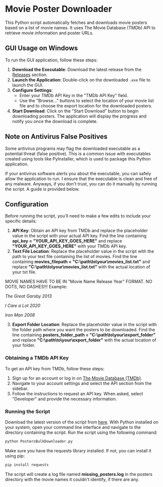 # Movie Poster Downloader

This Python script automatically fetches and downloads movie posters based on a list of movie names. It uses The Movie Database (TMDb) API to retrieve movie information and poster URLs.

## GUI Usage on Windows

To run the GUI application, follow these steps:

1. **Download the Executable**: Download the latest release from the [Releases](https://github.com/phillyNYC/PostersBulkDownloader/releases/latest) section.
2. **Launch the Application**: Double-click on the downloaded `.exe` file to launch the GUI.
3. **Configure Settings**:
   - Enter your TMDb API Key in the "TMDb API Key" field.
   - Use the "Browse..." buttons to select the location of your movie list file and to choose the export location for the downloaded posters.
4. **Start Download**: Click on the "Start Download" button to begin downloading posters. The application will display the progress and notify you once the download is complete.

## Note on Antivirus False Positives

Some antivirus programs may flag the downloaded executable as a potential threat (false positive). This is a common issue with executables created using tools like PyInstaller, which is used to package this Python application.

If your antivirus software alerts you about the executable, you can safely allow the application to run. I ensure that the executable is clean and free of any malware. Anyways, if you don't trust, you can do it manually by running the script. A guide is provided below.


## Configuration

Before running the script, you'll need to make a few edits to include your specific details:

1. **API Key**: Obtain an API key from TMDb and replace the placeholder value in the script with your actual API key. Find the line containing **api_key = "YOUR_API_KEY_GOES_HERE"** and replace **"YOUR_API_KEY_GOES_HERE"** with your TMDb API key.
2. **Text File Location**: Replace the placeholder value in the script with the path to your text file containing the list of movies. Find the line containing **movies_filepath = "C:\\path\\to\\your\\movies_list.txt"** and replace **"C:\\path\\to\\your\\movies_list.txt"** with the actual location of your txt file.

MOVIE NAMES HAVE TO BE IN "Movie Name Release Year" FORMAT. NO DOTS, NO DASHES!!! Example:

*The Great Garsby 2013*

*I Care a Lot 2020*

*Iron Man 2008*

3. **Export Folder Location**: Replace the placeholder value in the script with the folder path where you want the posters to be downloaded. Find the line containing **posters_folder_path = "C:\\path\\to\\your\\export_folder"** and replace **"C:\\path\\to\\your\\export_folder"** with the actual location of your folder.

### Obtaining a TMDb API Key

To get an API key from TMDb, follow these steps:

1. Sign up for an account or log in on [The Movie Database (TMDb)](https://www.themoviedb.org/).
2. Navigate to your account settings and select the API section from the sidebar.
3. Follow the instructions to request an API key. When asked, select "Developer" and provide the necessary information.

### Running the Script

Download the latest version of the script from [here](https://github.com/phillyNYC/PostersBulkDownloader/releases/latest). With Python installed on your system, open your command line interface and navigate to the directory containing the script. Run the script using the following command:

```bash
python PostersBulkDownloader.py
```

Make sure you have the requests library installed. If not, you can install it using pip:
```bash
pip install requests
```

The script will create a log file named **missing_posters.log** in the posters directory with the movie names it couldn't identify, if there are any.
